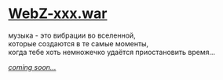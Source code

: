 # [WebZ-xxx.war](http://disasterpeace.com/portfolio)

музыка - это вибрации во вселенной,  
которые создаются в те самые моменты,  
когда тебе хоть немножечко удаётся приостановить время...

[*сoming soon...*](server-jar.md)
